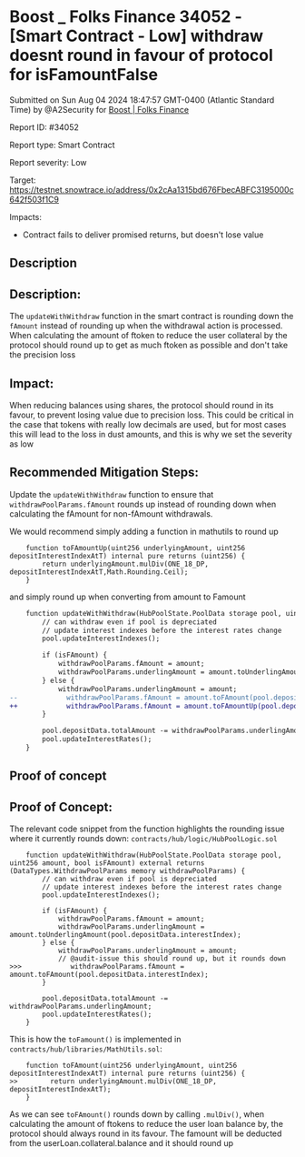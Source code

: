 # Boost \_ Folks Finance 34052 - \[Smart Contract - Low] withdraw doesnt round in favour of protocol for isFamountFalse

Submitted on Sun Aug 04 2024 18:47:57 GMT-0400 (Atlantic Standard Time) by @A2Security for [Boost | Folks Finance](https://immunefi.com/bounty/folksfinance-boost/)

Report ID: #34052

Report type: Smart Contract

Report severity: Low

Target: https://testnet.snowtrace.io/address/0x2cAa1315bd676FbecABFC3195000c642f503f1C9

Impacts:

* Contract fails to deliver promised returns, but doesn't lose value

## Description

## **Description:**

The `updateWithWithdraw` function in the smart contract is rounding down the `fAmount` instead of rounding up when the withdrawal action is processed. When calculating the amount of ftoken to reduce the user collateral by the protocol should round up to get as much ftoken as possible and don't take the precision loss

## **Impact:**

When reducing balances using shares, the protocol should round in its favour, to prevent losing value due to precision loss. This could be critical in the case that tokens with really low decimals are used, but for most cases this will lead to the loss in dust amounts, and this is why we set the severity as low

## **Recommended Mitigation Steps:**

Update the `updateWithWithdraw` function to ensure that `withdrawPoolParams.fAmount` rounds up instead of rounding down when calculating the fAmount for non-fAmount withdrawals.

We would recommend simply adding a function in mathutils to round up

```solidity
    function toFAmountUp(uint256 underlyingAmount, uint256 depositInterestIndexAtT) internal pure returns (uint256) {
        return underlyingAmount.mulDiv(ONE_18_DP, depositInterestIndexAtT,Math.Rounding.Ceil);
    }
```

and simply round up when converting from amount to Famount

```diff
    function updateWithWithdraw(HubPoolState.PoolData storage pool, uint256 amount, bool isFAmount) external returns (DataTypes.WithdrawPoolParams memory withdrawPoolParams) {
        // can withdraw even if pool is depreciated
        // update interest indexes before the interest rates change
        pool.updateInterestIndexes();

        if (isFAmount) {
            withdrawPoolParams.fAmount = amount;
            withdrawPoolParams.underlingAmount = amount.toUnderlingAmount(pool.depositData.interestIndex);
        } else {
            withdrawPoolParams.underlingAmount = amount;
--            withdrawPoolParams.fAmount = amount.toFAmount(pool.depositData.interestIndex);
++            withdrawPoolParams.fAmount = amount.toFAmountUp(pool.depositData.interestIndex);
        }

        pool.depositData.totalAmount -= withdrawPoolParams.underlingAmount;
        pool.updateInterestRates();
    }
```

## Proof of concept

## **Proof of Concept:**

The relevant code snippet from the function highlights the rounding issue where it currently rounds down: `contracts/hub/logic/HubPoolLogic.sol`

```solidity
    function updateWithWithdraw(HubPoolState.PoolData storage pool, uint256 amount, bool isFAmount) external returns (DataTypes.WithdrawPoolParams memory withdrawPoolParams) {
        // can withdraw even if pool is depreciated
        // update interest indexes before the interest rates change
        pool.updateInterestIndexes();

        if (isFAmount) {
            withdrawPoolParams.fAmount = amount;
            withdrawPoolParams.underlingAmount = amount.toUnderlingAmount(pool.depositData.interestIndex);
        } else {
            withdrawPoolParams.underlingAmount = amount;
            // @audit-issue this should round up, but it rounds down 
>>>            withdrawPoolParams.fAmount = amount.toFAmount(pool.depositData.interestIndex);
        }

        pool.depositData.totalAmount -= withdrawPoolParams.underlingAmount;
        pool.updateInterestRates();
    }
```

This is how the `toFamount()` is implemented in `contracts/hub/libraries/MathUtils.sol`:

```solidity
    function toFAmount(uint256 underlyingAmount, uint256 depositInterestIndexAtT) internal pure returns (uint256) {
>>        return underlyingAmount.mulDiv(ONE_18_DP, depositInterestIndexAtT);
    }
```

As we can see `toFAmount()` rounds down by calling `.mulDiv()`, when calculating the amount of ftokens to reduce the user loan balance by, the protocol should always round in its favour. The famount will be deducted from the userLoan.collateral.balance and it should round up

